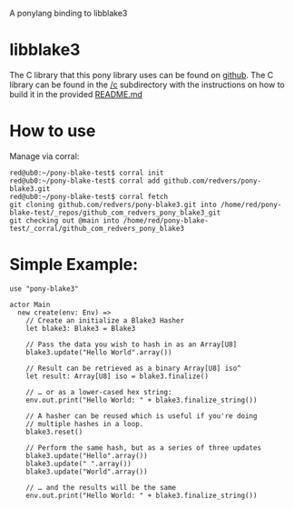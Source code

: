 A ponylang binding to libblake3

# libblake3

The C library that this pony library uses can be found on [github](https://github.com/BLAKE3-team/BLAKE3/). The C library can be found in the [/c](https://github.com/BLAKE3-team/BLAKE3/tree/master/c) subdirectory with the instructions on how to build it in the provided [README.md](https://github.com/BLAKE3-team/BLAKE3/blob/master/c/README.md)

# How to use

Manage via corral:

```
red@ub0:~/pony-blake-test$ corral init
red@ub0:~/pony-blake-test$ corral add github.com/redvers/pony-blake3.git 
red@ub0:~/pony-blake-test$ corral fetch
git cloning github.com/redvers/pony-blake3.git into /home/red/pony-blake-test/_repos/github_com_redvers_pony_blake3_git
git checking out @main into /home/red/pony-blake-test/_corral/github_com_redvers_pony_blake3
```

# Simple Example:

```pony
use "pony-blake3"

actor Main
  new create(env: Env) =>
    // Create an initialize a Blake3 Hasher
    let blake3: Blake3 = Blake3

    // Pass the data you wish to hash in as an Array[U8]
    blake3.update("Hello World".array())

    // Result can be retrieved as a binary Array[U8] iso^
    let result: Array[U8] iso = blake3.finalize()

    // … or as a lower-cased hex string:
    env.out.print("Hello World: " + blake3.finalize_string())

    // A hasher can be reused which is useful if you're doing
    // multiple hashes in a loop.
    blake3.reset()

    // Perform the same hash, but as a series of three updates
    blake3.update("Hello".array())
    blake3.update(" ".array())
    blake3.update("World".array())

    // … and the results will be the same
    env.out.print("Hello World: " + blake3.finalize_string())
```
